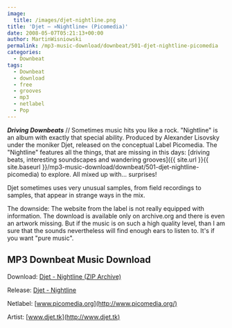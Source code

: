 ```yaml
---
image:
  title: /images/djet-nightline.png
title: 'Djet – »Nightline« (Picomedia)'
date: 2008-05-07T05:21:13+00:00
author: MartinWisniowski
permalink: /mp3-music-download/downbeat/501-djet-nightline-picomedia
categories:
  - Downbeat
tags:
  - Downbeat
  - download
  - free
  - grooves
  - mp3
  - netlabel
  - Pop
---
```

***Driving Downbeats*** // Sometimes music hits you like a rock. "Nightline" is an album with exactly that special ability. Produced by Alexander Lisovsky under the moniker Djet, released on the conceptual Label Picomedia. The "Nightline" features all the things, that are missing in this days: [driving beats, interesting soundscapes and wandering grooves]({{ site.url }}{{ site.baseurl }}/mp3-music-download/downbeat/501-djet-nightline-picomedia) to explore. All mixed up with... surprises!

<!--more-->

<!--adsense-->

Djet sometimes uses very unusual samples, from field recordings to samples, that appear in strange ways in the mix.

The downside: The website from the label is not really equipped with information. The download is available only on archive.org and there is even an artwork missing. But if the music is on such a high quality level, than I am sure that the sounds nevertheless will find enough ears to listen to. It's if you want "pure music".

## MP3 Downbeat Music Download

Download: [Djet - Nightline (ZIP Archive)](http://www.archive.org/compress/pmact9)
  
Release: [Djet - Nightline](http://www.archive.org/details/pmact9)
  
Netlabel: [www.picomedia.org](http://www.picomedia.org/)
  
Artist: [www.djet.tk](http://www.djet.tk)